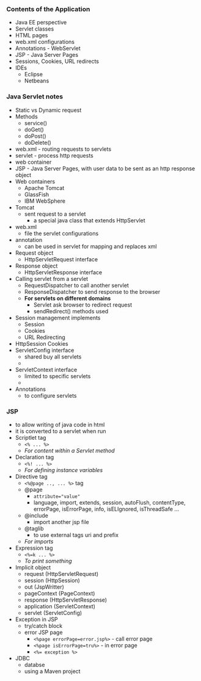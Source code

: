 ### **Contents of the Application**
* Java EE perspective
* Servlet classes
* HTML pages
* web.xml configurations
* Annotations - WebServlet
* JSP - Java Server Pages
* Sessions, Cookies, URL redirects
* IDEs 
	- Eclipse
	- Netbeans

### **Java Servlet notes**
* Static vs Dynamic request
* Methods
	- service()
	- doGet()
	- doPost()
	- doDelete()
* web.xml - routing requests to servlets
* servlet - process http requests
* web container
* JSP - Java Server Pages, with user data to be sent as an http response object
* Web containers
	- Apache Tomcat
	- GlassFish
	- IBM WebSphere
* Tomcat 
	- sent request to a servlet 
		- a special java class that extends HttpServlet
* web.xml 
	- file the servlet configurations
* annotation 
	- can be used in servlet for mapping and replaces xml
* Request object 
	- HttpServletRequest interface
* Response object 
	- HttpServletResponse interface
* Calling servlet from a servlet
	- RequestDispatcher to call another servlet
	- ResponseDispatcher to send response to the browser
	- **For servlets on different domains**
		- Servlet ask browser to redirect request
		- sendRedirect() methods used
* Session management implements
	- Session
	- Cookies
	- URL Redirecting
* HttpSession Cookies
* ServletConfig interface
	- shared buy all servlets
	- <context-param>
* ServletContext interface
	- limited to specific servlets
	- <init-param>
* Annotations
	- to configure servlets 
	
### **JSP**
* to allow writing of java code in html
* it is converted to a servlet when run
* Scriptlet tag 
	- `<% ... %>` 
	- _For content within a Servlet method_
* Declaration tag
	- `<%! ... %>`
	- _For defining instance variables_
* Directive tag
	- `<%@page .., ... %>` tag 
	- @page
		- `attribute="value"`
		- language, import, extends, session, autoFlush, contentType, errorPage, isErrorPage, info, isELIgnored, isThreadSafe ...
	- @include
		- import another jsp file
	- @taglib
		- to use external tags
		uri and prefix
	- _For imports_
* Expression tag
	- `<%=k ... %>`
	- _To print something_
* Implicit object
	- request (HttpServletRequest)
	- session (HttpSession)
	- out (JspWritter)
	- pageContext (PageContext)
	- response (HttpServletResponse)
	- application (ServletContext)
	- servlet (ServletConfig)
* Exception in JSP
	- try/catch block
	- error JSP page 
		- `<%page errorPage=error.jsp%>` - call error page
		- `<%page isErrorPage=tru%>` - in error page
		- `<%= exception %>`
* JDBC
	- databse
	- using a Maven project
